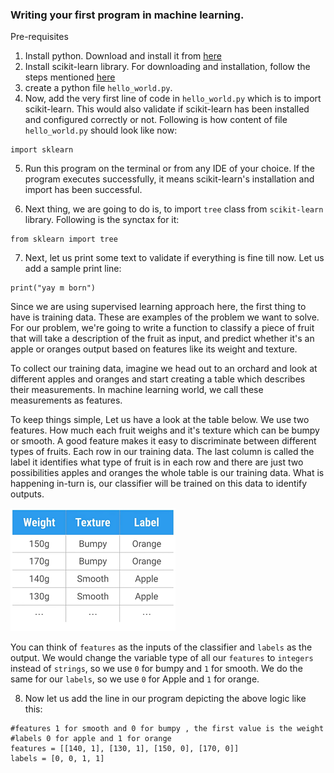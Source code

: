
### Writing your first program in machine learning.

Pre-requisites
1.  Install python. Download and install it from [here](https://www.python.org/downloads/)
2. Install scikit-learn library. For downloading and installation, follow the steps mentioned [here](http://scikit-learn.org/stable/install.html)
3. create a python file `hello_world.py`.
4. Now, add the very first line of code in `hello_world.py` which is to import scikit-learn. This would also validate if scikit-learn has been installed and configured correctly or not. Following is how content of file `hello_world.py` should look like now:
````
import sklearn
````
5. Run this program on the terminal or from any IDE of your choice. If the program executes successfully, it means scikit-learn's installation and import has been successful.

6. Next thing, we are going to do is, to import `tree` class from `scikit-learn` library. Following is the synctax for it:
````
from sklearn import tree
````
7. Next, let us print some text to validate if everything is fine till now. Let us add a sample print line:
````
print("yay m born")
````

Since we are using supervised learning approach here, the first thing to have is training data. These are examples of the problem we want to solve. For our problem, we're going to write a function to classify a piece of fruit that will take a description of the fruit as input, and predict whether it's an apple or oranges output based on features like its weight and texture.

To collect our training data, imagine we head out to an orchard and look at different apples and oranges and start creating a table which describes their measurements. In machine learning world, we call these measurements as features.

 To keep things simple, Let us have a look at the table below. We use two features. How much each fruit weighs and it's texture which can be bumpy or smooth. A good feature makes it easy to discriminate between different types of fruits. Each row in our training data. The last column is called the label it identifies what type of fruit is in each row and there are just two possibilities apples and oranges the whole table is our training data. What is happening in-turn is, our classifier will be trained on this data to identify outputs.
      
      
  ![data](ml_hello_world.png)


You can think of `features` as the inputs of the classifier and `labels` as the output. We would change the variable type of all our `features` to `integers` instead of `strings`, so we use `0` for bumpy and `1` for smooth. We do the same for our `labels`, so we use `0` for Apple and `1` for orange.

8. Now let us add the line in our program depicting the above logic like this:
````
#features 1 for smooth and 0 for bumpy , the first value is the weight
#labels 0 for apple and 1 for orange
features = [[140, 1], [130, 1], [150, 0], [170, 0]]
labels = [0, 0, 1, 1]
````

